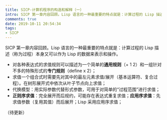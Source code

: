 ```yaml
---
title: SICP-计算机程序的构造和解释（一）
intro: SICP 第一章内容回顾。Lisp 语言的一种最重要的特点就是：计算过程的 Lisp 描述（称为过程）本身又可以作为 Lisp 的数据来表示和操作。
comments: true
date: 2019-10-11 20:54:34
tags:
- SICP
---
```


SICP 第一章内容回顾。Lisp 语言的一种最重要的特点就是：计算过程的 Lisp 描述（称为过程）本身又可以作为 Lisp 的数据来表示和操作。


* 对各种表达式的求值规则可以描述为一个简单的**通用规则**（+ 1 2）和一组针对不多的特殊形式的**专门规则**（define x 2）；
* 求值一个组合式时需要先对其中的最左元素求值/展开（基本运算符、复合过程）。在树形展开式中依次从叶子节点向上求值；
* 代换模型：用实际参数代替形式参数，可用于对简单的“过程范围”进行求值；
* **正则序求值**：完全展开而后规约，可能存在表达式重复求值；**应用序求值**：先求值参数（复用其值）而后展开；Lisp 采用应用序求值；

（待更新）
